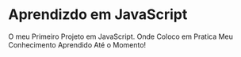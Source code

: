 # Aprendizdo em JavaScript
O meu Primeiro Projeto em JavaScript.
Onde Coloco em Pratica Meu Conhecimento Aprendido Até o Momento!
